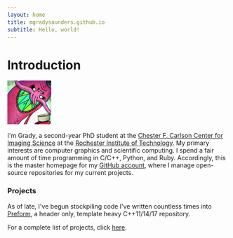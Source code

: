 ```yaml
---
layout: home
title: mgradysaunders.github.io
subtitle: Hello, world! 
---
```


# Introduction

<img width="100px" height="100px" src="/assets/images/profile.png">

I'm Grady, a second-year PhD student at the [Chester F. Carlson 
Center for Imaging Science][1] at the [Rochester Institute of 
Technology][2]. My primary interests are computer graphics and scientific
computing. I spend a fair amount of time programming in C/C++, Python, and
Ruby. Accordingly, this is the master homepage for my [GitHub account][3],
where I manage open-source repositories for my current projects. 

[1]: https://www.cis.rit.edu/
[2]: https://rit.edu/
[3]: https://github.com/mgradysaunders/

### Projects

As of late, I've begun stockpiling code I've written countless 
times into [Preform][4], a header only, template heavy C++11/14/17 
repository.

For a complete list of projects, click [here][5].

[4]: https://mgradysaunders.github.io/preform
[5]: https://github.com/mgradysaunders?tab=repositories


